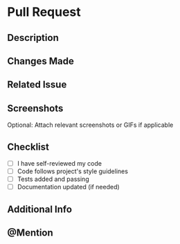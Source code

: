 # Pull Request

## Description

<!-- Briefly describe the purpose of this pull request. -->

## Changes Made

<!-- Summarize the changes you've made in this pull request. -->

## Related Issue <!-- Optional -->

<!-- Link to the related issue, e.g., "Closes #123" or "Fixes #456" -->

## Screenshots <!-- Optional -->

Optional: Attach relevant screenshots or GIFs if applicable

## Checklist

- [ ] I have self-reviewed my code
- [ ] Code follows project's style guidelines
- [ ] Tests added and passing
- [ ] Documentation updated (if needed)

## Additional Info <!-- Optional -->

<!-- Any extra context or information that might help reviewers -->

## @Mention <!-- Optional -->

<!-- Mention specific individuals or teams for review -->
